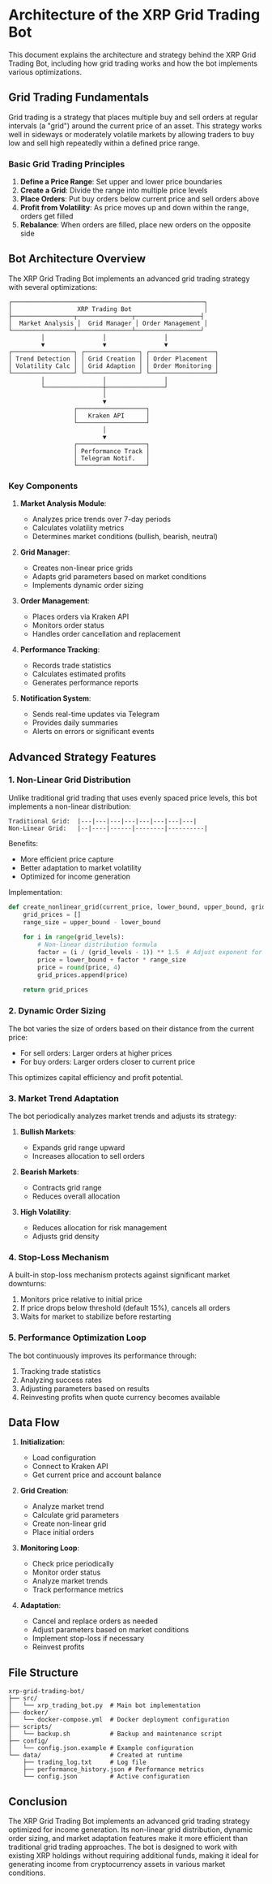 # Architecture of the XRP Grid Trading Bot

This document explains the architecture and strategy behind the XRP Grid Trading Bot, including how grid trading works and how the bot implements various optimizations.

## Grid Trading Fundamentals

Grid trading is a strategy that places multiple buy and sell orders at regular intervals (a "grid") around the current price of an asset. This strategy works well in sideways or moderately volatile markets by allowing traders to buy low and sell high repeatedly within a defined price range.

### Basic Grid Trading Principles

1. **Define a Price Range**: Set upper and lower price boundaries
2. **Create a Grid**: Divide the range into multiple price levels
3. **Place Orders**: Put buy orders below current price and sell orders above
4. **Profit from Volatility**: As price moves up and down within the range, orders get filled
5. **Rebalance**: When orders are filled, place new orders on the opposite side

## Bot Architecture Overview

The XRP Grid Trading Bot implements an advanced grid trading strategy with several optimizations:

```
┌─────────────────────────────────────────────────────┐
│                  XRP Trading Bot                    │
├─────────────────┬───────────────┬──────────────────┤
│  Market Analysis │  Grid Manager │ Order Management │
└─────────────────┴───────────────┴──────────────────┘
         │                │                │
         ▼                ▼                ▼
┌─────────────────┐ ┌───────────────┐ ┌──────────────────┐
│ Trend Detection │ │ Grid Creation │ │ Order Placement  │
│ Volatility Calc │ │ Grid Adaption │ │ Order Monitoring │
└─────────────────┘ └───────────────┘ └──────────────────┘
         │                │                │
         └────────────────┼────────────────┘
                          │
                          ▼
                  ┌───────────────────┐
                  │   Kraken API      │
                  └───────────────────┘
                          │
                          ▼
                  ┌───────────────────┐
                  │ Performance Track │
                  │ Telegram Notif.   │
                  └───────────────────┘
```

### Key Components

1. **Market Analysis Module**:
   - Analyzes price trends over 7-day periods
   - Calculates volatility metrics
   - Determines market conditions (bullish, bearish, neutral)

2. **Grid Manager**:
   - Creates non-linear price grids
   - Adapts grid parameters based on market conditions
   - Implements dynamic order sizing

3. **Order Management**:
   - Places orders via Kraken API
   - Monitors order status
   - Handles order cancellation and replacement

4. **Performance Tracking**:
   - Records trade statistics
   - Calculates estimated profits
   - Generates performance reports

5. **Notification System**:
   - Sends real-time updates via Telegram
   - Provides daily summaries
   - Alerts on errors or significant events

## Advanced Strategy Features

### 1. Non-Linear Grid Distribution

Unlike traditional grid trading that uses evenly spaced price levels, this bot implements a non-linear distribution:

```
Traditional Grid:  |---|---|---|---|---|---|---|---|
Non-Linear Grid:   |--|----|------|--------|----------|
```

Benefits:
- More efficient price capture
- Better adaptation to market volatility
- Optimized for income generation

Implementation:
```python
def create_nonlinear_grid(current_price, lower_bound, upper_bound, grid_levels):
    grid_prices = []
    range_size = upper_bound - lower_bound
    
    for i in range(grid_levels):
        # Non-linear distribution formula
        factor = (i / (grid_levels - 1)) ** 1.5  # Adjust exponent for density
        price = lower_bound + factor * range_size
        price = round(price, 4)
        grid_prices.append(price)
    
    return grid_prices
```

### 2. Dynamic Order Sizing

The bot varies the size of orders based on their distance from the current price:

- For sell orders: Larger orders at higher prices
- For buy orders: Larger orders closer to current price

This optimizes capital efficiency and profit potential.

### 3. Market Trend Adaptation

The bot periodically analyzes market trends and adjusts its strategy:

1. **Bullish Markets**:
   - Expands grid range upward
   - Increases allocation to sell orders

2. **Bearish Markets**:
   - Contracts grid range
   - Reduces overall allocation

3. **High Volatility**:
   - Reduces allocation for risk management
   - Adjusts grid density

### 4. Stop-Loss Mechanism

A built-in stop-loss mechanism protects against significant market downturns:

1. Monitors price relative to initial price
2. If price drops below threshold (default 15%), cancels all orders
3. Waits for market to stabilize before restarting

### 5. Performance Optimization Loop

The bot continuously improves its performance through:

1. Tracking trade statistics
2. Analyzing success rates
3. Adjusting parameters based on results
4. Reinvesting profits when quote currency becomes available

## Data Flow

1. **Initialization**:
   - Load configuration
   - Connect to Kraken API
   - Get current price and account balance

2. **Grid Creation**:
   - Analyze market trend
   - Calculate grid parameters
   - Create non-linear grid
   - Place initial orders

3. **Monitoring Loop**:
   - Check price periodically
   - Monitor order status
   - Analyze market trends
   - Track performance metrics

4. **Adaptation**:
   - Cancel and replace orders as needed
   - Adjust parameters based on market conditions
   - Implement stop-loss if necessary
   - Reinvest profits

## File Structure

```
xrp-grid-trading-bot/
├── src/
│   └── xrp_trading_bot.py  # Main bot implementation
├── docker/
│   └── docker-compose.yml  # Docker deployment configuration
├── scripts/
│   └── backup.sh           # Backup and maintenance script
├── config/
│   └── config.json.example # Example configuration
└── data/                   # Created at runtime
    ├── trading_log.txt     # Log file
    ├── performance_history.json # Performance metrics
    └── config.json         # Active configuration
```

## Conclusion

The XRP Grid Trading Bot implements an advanced grid trading strategy optimized for income generation. Its non-linear grid distribution, dynamic order sizing, and market adaptation features make it more efficient than traditional grid trading approaches. The bot is designed to work with existing XRP holdings without requiring additional funds, making it ideal for generating income from cryptocurrency assets in various market conditions.

